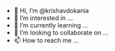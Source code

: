 - 👋 Hi, I’m @krishavdokania
- 👀 I’m interested in ...
- 🌱 I’m currently learning ...
- 💞️ I’m looking to collaborate on ...
- 📫 How to reach me ...

<!---
krishavdokania/krishavdokania is a ✨ special ✨ repository because its `README.md` (this file) appears on your GitHub profile.
You can click the Preview link to take a look at your changes.
--->
